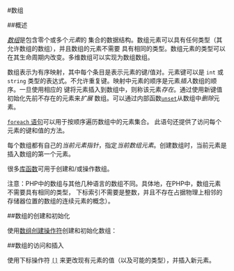 #数组

##概述

[*数组*](http://php.net/manual/language.types.array.php)是包含零个或多个*元素*的
集合的数据结构。数组元素可以具有任何类型（其允许数组的数组），并且数组的元素不需要
具有相同的类型。数组元素的类型可以在其生命周期内改变。多维数组可以实现为数组数组。

数组表示为有序映射，其中每个条目是表示元素的键/值对。元素键可以是 `int` 或 `string`
类型的表达式。不允许重复键。映射中元素的顺序是元素*插入*数组的顺序。一旦使用相应的
键将元素插入到数组中，则称该元素*存在*。通过使用新键值初始化先前不存在的元素来*扩展*
数组。可以通过内部函数[`unset`](10-expressions.md#unset)从数组中*删除*元素。

[`foreach` 语句](11-statements.md#the-foreach-statement)可以用于按顺序遍历数组中的元素集合。
此语句还提供了访问每个元素的键和值的方法。

每个数组都有自己的*当前元素指针*，指定*当前数组元素*。创建数组时，当前元素是插入数组的第一个元素。

很多[库函数](http://php.net/manual/en/ref.array.php)可用于创建和/或操作数组。

注意：PHP中的数组与其他几种语言的数组不同。具体地，在PHP中，数组元素不需要具有相同的类型，
下标索引不需要是整数，并且不存在占据物理上相邻的存储器位置的数组的连续元素的概念）。

##数组的创建和初始化

使用[数组创建操作符](10-expressions.md#array-creation-operator)创建和初始化数组：

##数组的访问和插入

使用下标操作符 [`[]`](10-expressions.md#subscript-operator) 来更改现有元素的值（以及可能的类型），并插入新元素。


